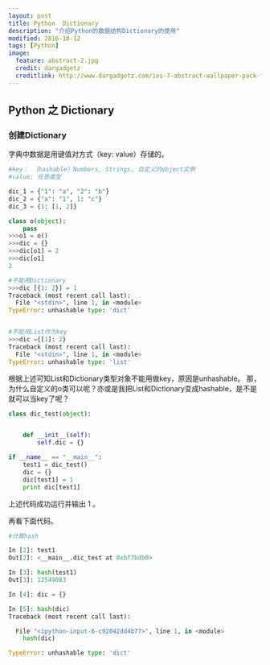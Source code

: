```yaml
---
layout: post
title: Python  Dictionary
description: "介绍Python的数据结构Dictionary的使用"
modified: 2016-10-12
tags: [Python]
image:
  feature: abstract-2.jpg
  credit: dargadgetz
  creditlink: http://www.dargadgetz.com/ios-7-abstract-wallpaper-pack-for-iphone-5-and-ipod-touch-retina/
---
```


## Python 之 Dictionary

### 创建Dictionary

字典中数据是用键值对方式（key: value）存储的。 

```python
#key： （hashable）Numbers, Strings, 自定义的object实例
#value: 任意类型

dic_1 = {"1": "a", "2": "b"}
dic_2 = {"a": "1", 1: "c"}
dic_3 = {1: [1, 2]}

class o(object):
    pass
>>>o1 = o()
>>>dic = {}
>>>dic[o1] = 2
>>>dic[o1]
2

#不能用Dictionary
>>>dic [{1: 2}] = 1
Traceback (most recent call last):
  File "<stdin>", line 1, in <module>
TypeError: unhashable type: 'dict'


#不能用List作为key
>>>dic ={[1]: 2}
Traceback (most recent call last):
  File "<stdin>", line 1, in <module>
TypeError: unhashable type: 'list'
```

根据上述可知List和Dictionary类型对象不能用做key，原因是unhashable。 
那，为什么自定义的o类可以呢？亦或是我把List和Dictionary变成hashable，是不是就可以当key了呢？

```python
class dic_test(object):


    def __init__(self):    
        self.dic = {}

if __name__ == "__main__":
    test1 = dic_test()
    dic = {}
    dic[test1] = 1
    print dic[test1]  
```

上述代码成功运行并输出 1 。

再看下面代码。

```python
#计算hash

In [2]: test1
Out[2]: <__main__.dic_test at 0xbf7bdb0>

In [3]: hash(test1)
Out[3]: 12549083

In [4]: dic = {}

In [5]: hash(dic)
Traceback (most recent call last):

  File "<ipython-input-6-c92042dd4b77>", line 1, in <module>
    hash(dic)

TypeError: unhashable type: 'dict'
```






